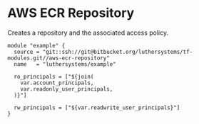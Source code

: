 # AWS ECR Repository

Creates a repository and the associated access policy.

```
module "example" {
  source = "git::ssh://git@bitbucket.org/luthersystems/tf-modules.git//aws-ecr-repository"
  name   = "luthersystems/example"

  ro_principals = ["${join(
    var.account_principals,
    var.readonly_user_principals,
  )}"]

  rw_principals = ["${var.readwrite_user_principals}"]
}
```
